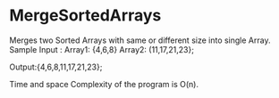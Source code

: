 # MergeSortedArrays

Merges two Sorted Arrays with same or different size into single Array.
Sample Input :
Array1: {4,6,8}
Array2: (11,17,21,23};

Output:{4,6,8,11,17,21,23};

Time and space Complexity of the program is O(n).
